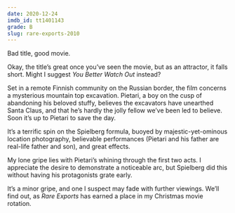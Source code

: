 ```yaml
---
date: 2020-12-24
imdb_id: tt1401143
grade: B
slug: rare-exports-2010
---
```


Bad title, good movie.

Okay, the title’s great once you’ve seen the movie, but as an attractor, it falls short. Might I suggest _You Better Watch Out_ instead?

<!-- end -->

Set in a remote Finnish community on the Russian border, the film concerns a mysterious mountain top excavation. Pietari, a boy on the cusp of abandoning his beloved stuffy, believes the excavators have unearthed Santa Claus, and that he’s hardly the jolly fellow we’ve been led to believe. Soon it’s up to Pietari to save the day.

It’s a terrific spin on the Spielberg formula, buoyed by majestic-yet-ominous location photography, believable performances (Pietari and his father are real-life father and son), and great effects.

My lone gripe lies with Pietari’s whining through the first two acts. I appreciate the desire to demonstrate a noticeable arc, but Spielberg did this without having his protagonists grate early.

It’s a minor gripe, and one I suspect may fade with further viewings. We’ll find out, as _Rare Exports_ has earned a place in my Christmas movie rotation.